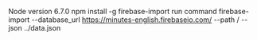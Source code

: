 Node version 6.7.0
npm install -g firebase-import
run command  firebase-import --database_url https://minutes-english.firebaseio.com/ --path / --json ../data.json
